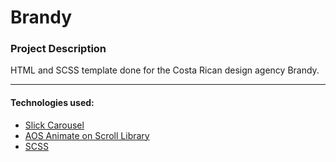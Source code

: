 # Brandy

### Project Description

HTML and SCSS template done for the Costa Rican design agency Brandy.

---

#### Technologies used:

- [Slick Carousel](https://kenwheeler.github.io/slick/)
- [AOS Animate on Scroll Library](https://michalsnik.github.io/aos/)
- [SCSS](https://sass-lang.com/)
